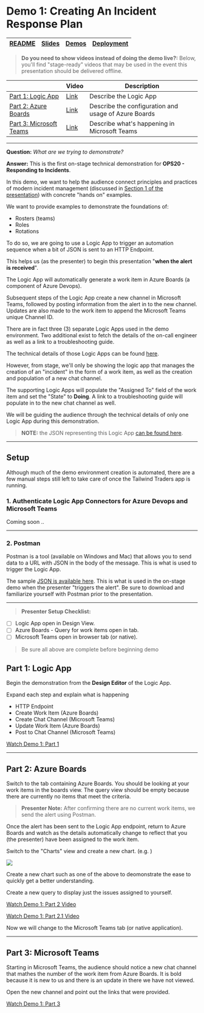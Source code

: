 # Demo 1: Creating An Incident Response Plan

| [README](/ops20/README.md) | [Slides](/ops20/slides/README.md) | [Demos](/ops20/demos/README.md) | [Deployment](/ops20/deployment/README.md) | 
|--------|-------|------------|-----------|

>**Do you need to show videos instead of doing the demo live?:** Below, you'll find "stage-ready" videos that may be used in the event this presentation should be delivered offline.

|  | Video | Description
|--------|-------|-----|
| [Part 1: Logic App](#part-1-logic-app) | [Link](https://coming.soon) | Describe the Logic App
| [Part 2: Azure Boards](#part-2-azure-boards) | [Link](https://globaleventcdn.blob.core.windows.net/assets/ops/ops20/video/demo1_2.mp4) | Describe the configuration  and usage of Azure Boards
| [Part 3: Microsoft Teams](#part-3-microsoft-teams) | [Link](https://coming.soon) | Describe what's happening in Microsoft Teams

---

**Question:** *What are we trying to demonstrate?*

**Answer:**
This is the first on-stage technical demonstration for **OPS20 - Responding to Incidents**. 

In this demo, we want to help the audience connect principles and practices of modern incident management (discussed in [Section 1 of the presentation](../../slides/section/01/README.md)) with concrete "hands on" examples.

We want to provide examples to demonstrate the foundations of:

- Rosters (teams)
- Roles
- Rotations

To do so, we are going to use a Logic App to trigger an automation sequence when a bit of JSON is sent to an HTTP Endpoint.

This helps us (as the presenter) to begin this presentation "**when the alert is received**".

The Logic App will automatically generate a work item in Azure Boards (a component of Azure Devops).

Subsequent steps of the Logic App create a new channel in Microsoft Teams, followed by posting information from the alert in to the new channel. Updates are also made to the work item to append the Microsoft Teams unique Channel ID.

There are in fact three (3) separate Logic Apps used in the demo environment. Two additional exist to fetch the details of the on-call engineer as well as a link to a troubleshooting guide.

The technical details of those Logic Apps can be found [here](https://coming.soon).

However, from stage, we'll only be showing the logic app that manages the creation of an "incident" in the form of a work item, as well as the creation and population of a new chat channel.

The supporting Logic Apps will populate the "Assigned To" field of the work item and set the "State" to **Doing**. A link to a troubleshooting guide will populate in to the new chat channel as well.

We will be guiding the audience through the technical details of only one Logic App during this demonstration.


>**NOTE:** the JSON representing this Logic App [can be found here](deployment/azuredeploy-la-main.json).

---

## Setup

Although much of the demo environment creation is automated, there are a few manual steps still left to take care of once the Tailwind Traders app is running.

### 1. Authenticate Logic App Connectors for Azure Devops and Microsoft Teams

Coming soon ..

---

### 2. Postman

Postman is a tool (available on Windows and Mac) that allows you to send data to a URL with JSON in the body of the message. This is what is used to trigger the Logic App.

The sample [JSON is available here](ops20/demos/01/alert_body.json). This is what is used in the on-stage demo when the presenter "triggers the alert". Be sure to download and familiarize yourself with Postman prior to the presentation.

---
>**Presenter Setup Checklist:**

- [ ] Logic App open in Design View.
- [ ] Azure Boards - Query for work items open in tab.
- [ ] Microsoft Teams open in browser tab (or native).
  
> Be sure all above are complete before beginning demo

## Part 1: Logic App

Begin the demonstration from the **Design Editor** of the Logic App.

Expand each step and explain what is happening

- HTTP Endpoint
- Create Work Item (Azure Boards)
- Create Chat Channel (Microsoft Teams)
- Update Work Item (Azure Boards)
- Post to Chat Channel (Microsoft Teams)

[Watch Demo 1: Part 1](https://coming.soon)

---

## Part 2: Azure Boards

Switch to the tab containing Azure Boards. You should be looking at your work items in the boards view. The query view should be empty because there are currently no items that meet the criteria.

>**Presenter Note:** After confirming there are no current work items, we send the alert using Postman.

Once the alert has been sent to the Logic App endpoint, return to Azure Boards and watch as the details automatically change to reflect that you (the presenter) have been assigned to the work item.

Switch to the "Charts" view and create a new chart. (e.g. )

![](https://globaleventcdn.blob.core.windows.net/assets/ops/ops20/screenshots/demo1_part2_00.png)

Create a new chart such as one of the above to deomonstrate the ease to quickly get a better understanding.

Create a new query to display just the issues assigned to yourself.

[Watch Demo 1: Part 2 Video](https://globaleventcdn.blob.core.windows.net/assets/ops/ops20/video/demo1_2.mp4)

[Watch Demo 1: Part 2.1 Video](https://globaleventcdn.blob.core.windows.net/assets/ops/ops20/video/demo1_2_1.mp4)


Now we will change to the Microsoft Teams tab (or native application).

---

## Part 3: Microsoft Teams

Starting in Microsoft Teams, the audience should notice a new chat channel that mathes the number of the work item from Azure Boards. It is bold because it is new to us and there is an update in there we have not viewed.

Open the new channel and point out the links that were provided.

[Watch Demo 1: Part 3](https://coming.soon)